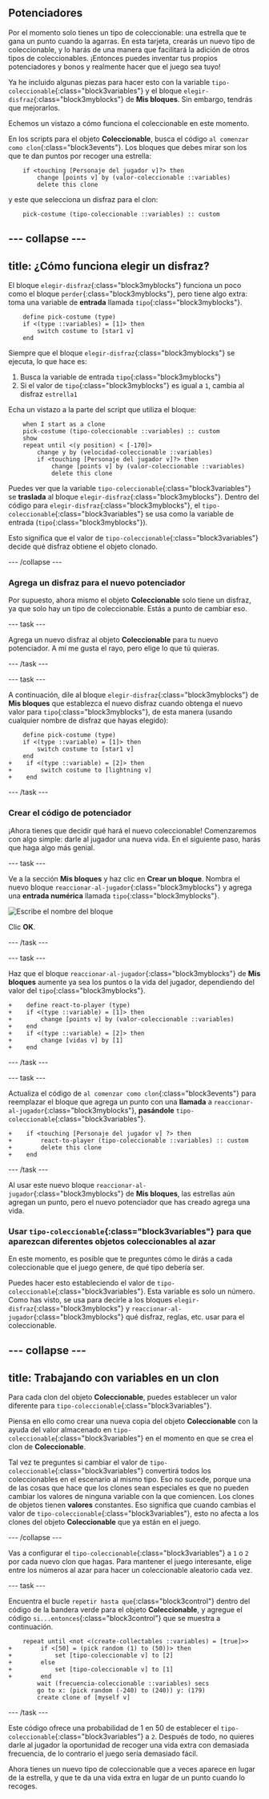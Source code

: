## Potenciadores

Por el momento solo tienes un tipo de coleccionable: una estrella que te gana un punto cuando la agarras. En esta tarjeta, crearás un nuevo tipo de coleccionable, y lo harás de una manera que facilitará la adición de otros tipos de coleccionables. ¡Entonces puedes inventar tus propios potenciadores y bonos y realmente hacer que el juego sea tuyo!

Ya he incluido algunas piezas para hacer esto con la variable `tipo-coleccionable`{:class="block3variables"} y el bloque `elegir-disfraz`{:class="block3myblocks"} de **Mis bloques**. Sin embargo, tendrás que mejorarlos.

Echemos un vistazo a cómo funciona el coleccionable en este momento.

En los scripts para el objeto **Coleccionable**, busca el código `al comenzar como clon`{:class="block3events"}. Los bloques que debes mirar son los que te dan puntos por recoger una estrella:

```blocks3
    if <touching [Personaje del jugador v]?> then
        change [points v] by (valor-coleccionable ::variables)
        delete this clone
```

y este que selecciona un disfraz para el clon:

```blocks3
    pick-costume (tipo-coleccionable ::variables) :: custom
```

--- collapse ---
---
title: ¿Cómo funciona elegir un disfraz?
---

El bloque `elegir-disfraz`{:class="block3myblocks"} funciona un poco como el bloque `perder`{:class="block3myblocks"}, pero tiene algo extra: toma una variable de **entrada** llamada `tipo`{:class="block3myblocks"}.

```blocks3
    define pick-costume (type)
    if <(type ::variables) = [1]> then
        switch costume to [star1 v]
    end
```

Siempre que el bloque `elegir-disfraz`{:class="block3myblocks"} se ejecuta, lo que hace es:

1. Busca la variable de entrada `tipo`{:class="block3myblocks"}
2. Si el valor de `tipo`{:class="block3myblocks"} es igual a `1`, cambia al disfraz `estrella1`

Echa un vistazo a la parte del script que utiliza el bloque:

```blocks3
    when I start as a clone
    pick-costume (tipo-coleccionable ::variables) :: custom
    show
    repeat until <(y position) < [-170]>
        change y by (velocidad-coleccionable ::variables)
        if <touching [Personaje del jugador v]?> then
            change [points v] by (valor-coleccionable ::variables)
            delete this clone
```

Puedes ver que la variable `tipo-coleccionable`{:class="block3variables"} se **traslada** al bloque `elegir-disfraz`{:class="block3myblocks"}. Dentro del código para `elegir-disfraz`{:class="block3myblocks"}, el `tipo-coleccionable`{:class="block3variables"} se usa como la variable de entrada (`tipo`{:class="block3myblocks"}).

Esto significa que el valor de `tipo-coleccionable`{:class="block3variables"} decide qué disfraz obtiene el objeto clonado.

--- /collapse ---

### Agrega un disfraz para el nuevo potenciador

Por supuesto, ahora mismo el objeto **Coleccionable** solo tiene un disfraz, ya que solo hay un tipo de coleccionable. Estás a punto de cambiar eso.

--- task ---

Agrega un nuevo disfraz al objeto **Coleccionable** para tu nuevo potenciador. A mí me gusta el rayo, pero elige lo que tú quieras.

--- /task ---

--- task ---

A continuación, dile al bloque `elegir-disfraz`{:class="block3myblocks"} de **Mis bloques** que establezca el nuevo disfraz cuando obtenga el nuevo valor para `tipo`{:class="block3myblocks"}, de esta manera \(usando cualquier nombre de disfraz que hayas elegido\):

```blocks3
    define pick-costume (type)
    if <(type ::variable) = [1]> then
        switch costume to [star1 v]
    end
+    if <(type ::variable) = [2]> then
+        switch costume to [lightning v]
+    end
```

--- /task ---

### Crear el código de potenciador

¡Ahora tienes que decidir qué hará el nuevo coleccionable! Comenzaremos con algo simple: darle al jugador una nueva vida. En el siguiente paso, harás que haga algo más genial.

--- task ---

Ve a la sección **Mis bloques** y haz clic en **Crear un bloque**. Nombra el nuevo bloque `reaccionar-al-jugador`{:class="block3myblocks"} y agrega una **entrada numérica** llamada `tipo`{:class="block3myblocks"}.

![Escribe el nombre del bloque](images/powerupMakeName.png)

Clic **OK**.

--- /task ---

--- task ---

Haz que el bloque `reaccionar-al-jugador`{:class="block3myblocks"} de **Mis bloques** aumente ya sea los puntos o la vida del jugador, dependiendo del valor del `tipo`{:class="block3myblocks"}.

```blocks3
+    define react-to-player (type)
+    if <(type ::variable) = [1]> then
+        change [points v] by (valor-coleccionable ::variables)
+    end
+    if <(type ::variable) = [2]> then
+        change [vidas v] by [1]
+    end
```

--- /task --- 

--- task ---

Actualiza el código de `al comenzar como clon`{:class="block3events"} para reemplazar el bloque que agrega un punto con una **llamada** a `reaccionar-al-jugador`{:class="block3myblocks"}, **pasándole** `tipo-coleccionable`{:class="block3variables"}.

```blocks3
+    if <touching [Personaje del jugador v] ?> then
+        react-to-player (tipo-coleccionable ::variables) :: custom
+        delete this clone
+    end
```

--- /task ---

Al usar este nuevo bloque `reaccionar-al-jugador`{:class="block3myblocks"} de **Mis bloques**, las estrellas aún agregan un punto, pero el nuevo potenciador que has creado agrega una vida.

### Usar `tipo-coleccionable`{:class="block3variables"} para que aparezcan diferentes objetos coleccionables al azar

En este momento, es posible que te preguntes cómo le dirás a cada coleccionable que el juego genere, de qué tipo debería ser.

Puedes hacer esto estableciendo el valor de `tipo-coleccionable`{:class="block3variables"}. Esta variable es solo un número. Como has visto, se usa para decirle a los bloques `elegir-disfraz`{:class="block3myblocks"} y `reaccionar-al-jugador`{:class="block3myblocks"} qué disfraz, reglas, etc. usar para el coleccionable.

--- collapse ---
---
title: Trabajando con variables en un clon
---

Para cada clon del objeto **Coleccionable**, puedes establecer un valor diferente para `tipo-coleccionable`{:class="block3variables"}.

Piensa en ello como crear una nueva copia del objeto **Coleccionable** con la ayuda del valor almacenado en `tipo-coleccionable`{:class="block3variables"} en el momento en que se crea el clon de **Coleccionable**.

Tal vez te preguntes si cambiar el valor de `tipo-coleccionable`{:class="block3variables"} convertirá todos los coleccionables en el escenario al mismo tipo. Eso no sucede, porque una de las cosas que hace que los clones sean especiales es que no pueden cambiar los valores de ninguna variable con la que comiencen. Los clones de objetos tienen **valores** constantes. Eso significa que cuando cambias el valor de `tipo-coleccionable`{:class="block3variables"}, esto no afecta a los clones del objeto **Coleccionable** que ya están en el juego.

--- /collapse ---

Vas a configurar el `tipo-coleccionable`{:class="block3variables"} a `1` o `2` por cada nuevo clon que hagas. Para mantener el juego interesante, elige entre los números al azar para hacer un coleccionable aleatorio cada vez.

--- task ---

Encuentra el bucle `repetir hasta que`{:class="block3control"} dentro del código de la bandera verde para el objeto **Coleccionable**, y agregue el código `si...entonces`{:class="block3control"} que se muestra a continuación.

```blocks3
    repeat until <not <(create-collectables ::variables) = [true]>>
+        if <[50] = (pick random (1) to (50))> then
+            set [tipo-coleccionable v] to [2]
+        else
+            set [tipo-coleccionable v] to [1]
+        end
        wait (frecuencia-coleccionable ::variables) secs
        go to x: (pick random (-240) to (240)) y: (179)
        create clone of [myself v]
```

--- /task ---

Este código ofrece una probabilidad de 1 en 50 de establecer el `tipo-coleccionable`{:class="block3variables"} a `2`. Después de todo, no quieres darle al jugador la oportunidad de recoger una vida extra con demasiada frecuencia, de lo contrario el juego sería demasiado fácil.

Ahora tienes un nuevo tipo de coleccionable que a veces aparece en lugar de la estrella, y que te da una vida extra en lugar de un punto cuando lo recoges.